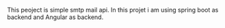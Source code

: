 This peoject is simple smtp mail api.
In this projet i am using spring boot as backend and Angular as backend.

